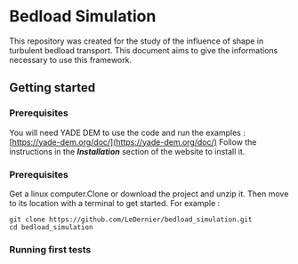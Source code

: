 # Bedload Simulation

This repository was created for the study of the influence of shape in turbulent bedload transport.
This document aims to give the informations necessary to use this framework.

## Getting started

### Prerequisites

You will need YADE DEM to use the code and run the examples : [https://yade-dem.org/doc/](https://yade-dem.org/doc/)
Follow the instructions in the ***Installation*** section of the website to install it.

### Prerequisites

Get a linux computer.Clone or download the project and unzip it. 
Then move to its location with a terminal to get started. For example :

```
git clone https://github.com/LeDernier/bedload_simulation.git
cd bedload_simulation
```

### Running first tests
